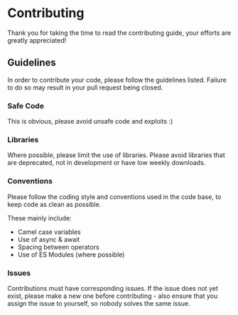 # Contributing

Thank you for taking the time to read the contributing guide, your efforts are greatly appreciated!

## Guidelines

In order to contribute your code, please follow the guidelines listed. Failure to do so may result in your pull request being closed.

### Safe Code

This is obvious, please avoid unsafe code and exploits :)

### Libraries

Where possible, please limit the use of libraries. Please avoid libraries that are deprecated, not in development or have low weekly downloads.

### Conventions

Please follow the coding style and conventions used in the code base, to keep code as clean as possible.

These mainly include:

-   Camel case variables
-   Use of async & await
-   Spacing between operators
-   Use of ES Modules (where possible)

### Issues

Contributions must have corresponding issues. If the issue does not yet exist, please make a new one before contributing - also ensure that you assign the issue to yourself, so nobody solves the same issue.

